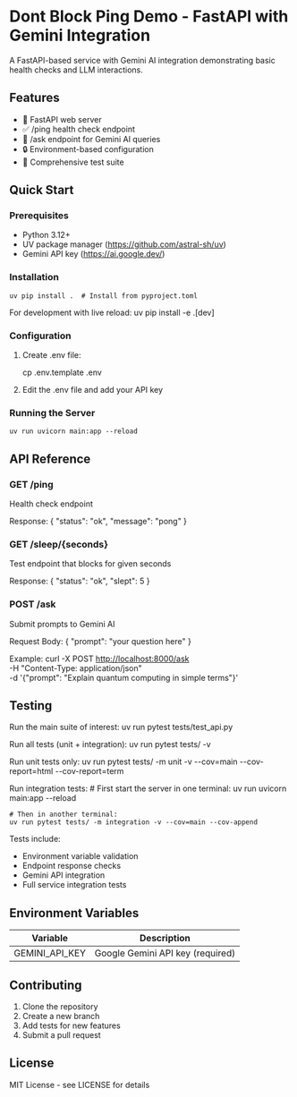 # Dont Block Ping Demo - FastAPI with Gemini Integration

A FastAPI-based service with Gemini AI integration demonstrating basic health checks and LLM interactions.

## Features

- 🚀 FastAPI web server
- ✅ /ping health check endpoint
- 🤖 /ask endpoint for Gemini AI queries
- 🔒 Environment-based configuration
- 🧪 Comprehensive test suite

## Quick Start

### Prerequisites

- Python 3.12+
- UV package manager (<https://github.com/astral-sh/uv>)
- Gemini API key (<https://ai.google.dev/>)

### Installation

    uv pip install .  # Install from pyproject.toml

For development with live reload:
    uv pip install -e .[dev]

### Configuration

1. Create .env file:

    cp .env.template .env

2. Edit the .env file and add your API key

### Running the Server

    uv run uvicorn main:app --reload

## API Reference

### GET /ping

Health check endpoint

Response:
    {
      "status": "ok",
      "message": "pong"
    }

### GET /sleep/{seconds}

Test endpoint that blocks for given seconds

Response:
    {
      "status": "ok",
      "slept": 5
    }

### POST /ask

Submit prompts to Gemini AI

Request Body:
    {
      "prompt": "your question here"
    }

Example:
    curl -X POST <http://localhost:8000/ask> \
      -H "Content-Type: application/json" \
      -d '{"prompt": "Explain quantum computing in simple terms"}'

## Testing

Run the main suite of interest:
    uv run pytest tests/test_api.py

Run all tests (unit + integration):
    uv run pytest tests/ -v

Run unit tests only:
    uv run pytest tests/ -m unit -v --cov=main --cov-report=html --cov-report=term

Run integration tests:
    # First start the server in one terminal:
    uv run uvicorn main:app --reload

    # Then in another terminal:
    uv run pytest tests/ -m integration -v --cov=main --cov-append

Tests include:

- Environment variable validation
- Endpoint response checks
- Gemini API integration
- Full service integration tests

## Environment Variables

| Variable          | Description                      |
|-------------------|----------------------------------|
| GEMINI_API_KEY    | Google Gemini API key (required) |

## Contributing

1. Clone the repository
2. Create a new branch
3. Add tests for new features
4. Submit a pull request

## License

MIT License - see LICENSE for details
